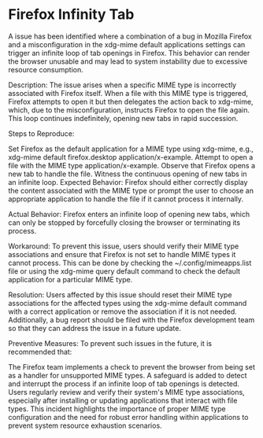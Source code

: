 # Firefox Infinity Tab

A issue has been identified where a combination of a bug in Mozilla Firefox and a misconfiguration in the xdg-mime default applications settings can trigger an infinite loop of tab openings in Firefox. This behavior can render the browser unusable and may lead to system instability due to excessive resource consumption.

Description:
The issue arises when a specific MIME type is incorrectly associated with Firefox itself. When a file with this MIME type is triggered, Firefox attempts to open it but then delegates the action back to xdg-mime, which, due to the misconfiguration, instructs Firefox to open the file again. This loop continues indefinitely, opening new tabs in rapid succession.

Steps to Reproduce:

Set Firefox as the default application for a MIME type using xdg-mime, e.g., xdg-mime default firefox.desktop application/x-example.
Attempt to open a file with the MIME type application/x-example.
Observe that Firefox opens a new tab to handle the file.
Witness the continuous opening of new tabs in an infinite loop.
Expected Behavior:
Firefox should either correctly display the content associated with the MIME type or prompt the user to choose an appropriate application to handle the file if it cannot process it internally.

Actual Behavior:
Firefox enters an infinite loop of opening new tabs, which can only be stopped by forcefully closing the browser or terminating its process.

Workaround:
To prevent this issue, users should verify their MIME type associations and ensure that Firefox is not set to handle MIME types it cannot process. This can be done by checking the ~/.config/mimeapps.list file or using the xdg-mime query default <MIME-type> command to check the default application for a particular MIME type.

Resolution:
Users affected by this issue should reset their MIME type associations for the affected types using the xdg-mime default command with a correct application or remove the association if it is not needed. Additionally, a bug report should be filed with the Firefox development team so that they can address the issue in a future update.

Preventive Measures:
To prevent such issues in the future, it is recommended that:

The Firefox team implements a check to prevent the browser from being set as a handler for unsupported MIME types.
A safeguard is added to detect and interrupt the process if an infinite loop of tab openings is detected.
Users regularly review and verify their system's MIME type associations, especially after installing or updating applications that interact with file types.
This incident highlights the importance of proper MIME type configuration and the need for robust error handling within applications to prevent system resource exhaustion scenarios.
